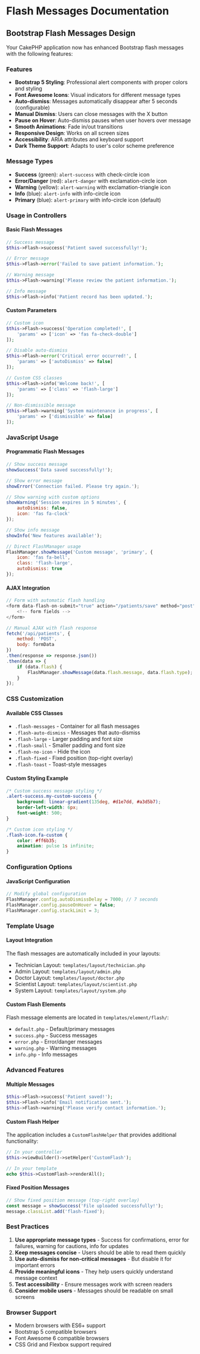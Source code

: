 # Flash Messages Documentation

## Bootstrap Flash Messages Design

Your CakePHP application now has enhanced Bootstrap flash messages with the following features:

### Features
- **Bootstrap 5 Styling**: Professional alert components with proper colors and styling
- **Font Awesome Icons**: Visual indicators for different message types
- **Auto-dismiss**: Messages automatically disappear after 5 seconds (configurable)
- **Manual Dismiss**: Users can close messages with the X button
- **Pause on Hover**: Auto-dismiss pauses when user hovers over message
- **Smooth Animations**: Fade in/out transitions
- **Responsive Design**: Works on all screen sizes
- **Accessibility**: ARIA attributes and keyboard support
- **Dark Theme Support**: Adapts to user's color scheme preference

### Message Types
- **Success** (green): `alert-success` with check-circle icon
- **Error/Danger** (red): `alert-danger` with exclamation-circle icon  
- **Warning** (yellow): `alert-warning` with exclamation-triangle icon
- **Info** (blue): `alert-info` with info-circle icon
- **Primary** (blue): `alert-primary` with info-circle icon (default)

### Usage in Controllers

#### Basic Flash Messages
```php
// Success message
$this->Flash->success('Patient saved successfully!');

// Error message  
$this->Flash->error('Failed to save patient information.');

// Warning message
$this->Flash->warning('Please review the patient information.');

// Info message
$this->Flash->info('Patient record has been updated.');
```

#### Custom Parameters
```php
// Custom icon
$this->Flash->success('Operation completed!', [
    'params' => ['icon' => 'fas fa-check-double']
]);

// Disable auto-dismiss
$this->Flash->error('Critical error occurred!', [
    'params' => ['autoDismiss' => false]
]);

// Custom CSS classes
$this->Flash->info('Welcome back!', [
    'params' => ['class' => 'flash-large']
]);

// Non-dismissible message
$this->Flash->warning('System maintenance in progress', [
    'params' => ['dismissible' => false]
]);
```

### JavaScript Usage

#### Programmatic Flash Messages
```javascript
// Show success message
showSuccess('Data saved successfully!');

// Show error message
showError('Connection failed. Please try again.');

// Show warning with custom options
showWarning('Session expires in 5 minutes', {
    autoDismiss: false,
    icon: 'fas fa-clock'
});

// Show info message
showInfo('New features available!');

// Direct FlashManager usage
FlashManager.showMessage('Custom message', 'primary', {
    icon: 'fas fa-bell',
    class: 'flash-large',
    autoDismiss: true
});
```

#### AJAX Integration
```javascript
// Form with automatic flash handling
<form data-flash-on-submit="true" action="/patients/save" method="post">
    <!-- form fields -->
</form>

// Manual AJAX with flash response
fetch('/api/patients', {
    method: 'POST',
    body: formData
})
.then(response => response.json())
.then(data => {
    if (data.flash) {
        FlashManager.showMessage(data.flash.message, data.flash.type);
    }
});
```

### CSS Customization

#### Available CSS Classes
- `.flash-messages` - Container for all flash messages
- `.flash-auto-dismiss` - Messages that auto-dismiss
- `.flash-large` - Larger padding and font size
- `.flash-small` - Smaller padding and font size
- `.flash-no-icon` - Hide the icon
- `.flash-fixed` - Fixed position (top-right overlay)
- `.flash-toast` - Toast-style messages

#### Custom Styling Example
```css
/* Custom success message styling */
.alert-success.my-custom-success {
    background: linear-gradient(135deg, #d1e7dd, #a3d5b7);
    border-left-width: 6px;
    font-weight: 500;
}

/* Custom icon styling */
.flash-icon.fa-custom {
    color: #ff6b35;
    animation: pulse 1s infinite;
}
```

### Configuration Options

#### JavaScript Configuration
```javascript
// Modify global configuration
FlashManager.config.autoDismissDelay = 7000; // 7 seconds
FlashManager.config.pauseOnHover = false;
FlashManager.config.stackLimit = 3;
```

### Template Usage

#### Layout Integration
The flash messages are automatically included in your layouts:
- Technician Layout: `templates/layout/technician.php`
- Admin Layout: `templates/layout/admin.php`  
- Doctor Layout: `templates/layout/doctor.php`
- Scientist Layout: `templates/layout/scientist.php`
- System Layout: `templates/layout/system.php`

#### Custom Flash Elements
Flash message elements are located in `templates/element/flash/`:
- `default.php` - Default/primary messages
- `success.php` - Success messages
- `error.php` - Error/danger messages  
- `warning.php` - Warning messages
- `info.php` - Info messages

### Advanced Features

#### Multiple Messages
```php
$this->Flash->success('Patient saved!');
$this->Flash->info('Email notification sent.');
$this->Flash->warning('Please verify contact information.');
```

#### Custom Flash Helper
The application includes a `CustomFlashHelper` that provides additional functionality:
```php
// In your controller
$this->viewBuilder()->setHelper('CustomFlash');

// In your template
echo $this->CustomFlash->renderAll();
```

#### Fixed Position Messages
```javascript
// Show fixed position message (top-right overlay)
const message = showSuccess('File uploaded successfully!');
message.classList.add('flash-fixed');
```

### Best Practices

1. **Use appropriate message types** - Success for confirmations, error for failures, warning for cautions, info for updates
2. **Keep messages concise** - Users should be able to read them quickly
3. **Use auto-dismiss for non-critical messages** - But disable it for important errors
4. **Provide meaningful icons** - They help users quickly understand message context
5. **Test accessibility** - Ensure messages work with screen readers
6. **Consider mobile users** - Messages should be readable on small screens

### Browser Support
- Modern browsers with ES6+ support
- Bootstrap 5 compatible browsers
- Font Awesome 6 compatible browsers
- CSS Grid and Flexbox support required